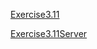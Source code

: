 

[Exercise3.11](https://part3exercise11.onrender.com/)

[Exercise3.11Server](https://part3exercise11server.onrender.com/api/persons)
